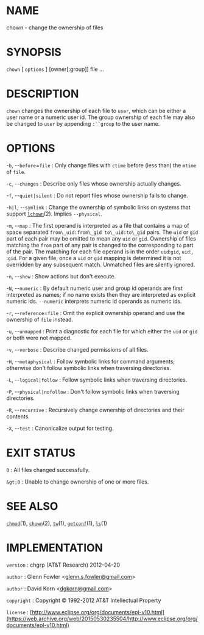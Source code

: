 # NAME

chown - change the ownership of files

# SYNOPSIS

`chown` \[ `options` \] \[owner\[:group\]\] file ...

# DESCRIPTION

`chown` changes the ownership of each file to `user`, which can be
either a user name or a numeric user id. The group ownership of each
file may also be changed to `user` by appending `:``group` to the user
name.

# OPTIONS

-`b`, --`before`=`file`
:   Only change files with `ctime` before (less than) the `mtime` of
    `file`.

-`c`, --`changes`
:   Describe only files whose ownership actually changes.

-`f`, --`quiet|silent`
:   Do not report files whose ownership fails to change.

-`h|l`, --`symlink`
:   Change the ownership of symbolic links on systems that support
    [`lchown`](/web/20150530235504/http://www2.research.att.com:80/~astopen/man/man2/lchown.html)(2).
    Implies `--physical`.

-`m`, --`map`
:   The first operand is interpreted as a file that contains a map of
    space separated `from\_uid:from\_gid to\_uid:to\_gid` pairs. The
    `uid` or `gid` part of each pair may be omitted to mean any `uid` or
    `gid`. Ownership of files matching the `from` part of any pair is
    changed to the corresponding `to` part of the pair. The matching for
    each file operand is in the order `uid`:`gid`, `uid`:, :`gid`. For a
    given file, once a `uid` or `gid` mapping is determined it is not
    overridden by any subsequent match. Unmatched files are
    silently ignored.

-`n`, --`show`
:   Show actions but don't execute.

-`N`, --`numeric`
:   By default numeric user and group id operands are first interpreted
    as names; if no name exists then they are interpreted as explicit
    numeric ids. `--numeric` interprets numeric id operands as
    numeric ids.

-`r`, --`reference`=`file`
:   Omit the explicit ownership operand and use the ownership of
    `file` instead.

-`u`, --`unmapped`
:   Print a diagnostic for each file for which either the `uid` or `gid`
    or both were not mapped.

-`v`, --`verbose`
:   Describe changed permissions of all files.

-`H`, --`metaphysical`
:   Follow symbolic links for command arguments; otherwise don't follow
    symbolic links when traversing directories.

-`L`, --`logical|follow`
:   Follow symbolic links when traversing directories.

-`P`, --`physical|nofollow`
:   Don't follow symbolic links when traversing directories.

-`R`, --`recursive`
:   Recursively change ownership of directories and their contents.

-`X`, --`test`
:   Canonicalize output for testing.

# EXIT STATUS

`0`
: All files changed successfully.

`&gt;0`
:   Unable to change ownership of one or more files.

# SEE ALSO

[`chmod`](/web/20150530235504/http://www2.research.att.com:80/~astopen/man/man1/chmod.html)(1),
[`chown`](/web/20150530235504/http://www2.research.att.com:80/~astopen/man/man2/chown.html)(2),
[`tw`](/web/20150530235504/http://www2.research.att.com:80/~astopen/man/man1/tw.html)(1),
[`getconf`](/web/20150530235504/http://www2.research.att.com:80/~astopen/man/man1/getconf.html)(1),
[`ls`](/web/20150530235504/http://www2.research.att.com:80/~astopen/man/man1/ls.html)(1)

# IMPLEMENTATION

`version`
:   chgrp (AT&T Research) 2012-04-20

`author`
:   Glenn Fowler
    &lt;[glenn.s.fowler@gmail.com](https://web.archive.org/web/20150530235504/mailto:glenn.s.fowler@gmail.com)&gt;

`author`
:   David Korn
    &lt;[dgkorn@gmail.com](https://web.archive.org/web/20150530235504/mailto:dgkorn@gmail.com)&gt;

`copyright`
:   Copyright © 1992-2012 AT&T Intellectual Property

`license`
:   [http://www.eclipse.org/org/documents/epl-v10.html](https://web.archive.org/web/20150530235504/http://www.eclipse.org/org/documents/epl-v10.html)


